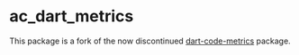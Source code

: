 # ac_dart_metrics

This package is a fork of the now discontinued [dart-code-metrics](https://pub.dev/packages/dart_code_metrics) package.
